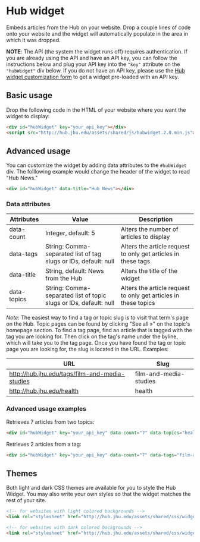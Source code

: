 # Hub widget

Embeds articles from the Hub on your website. Drop a couple lines of code onto your website and the widget will automatically populate in the area in which it was dropped.

__NOTE__: The API (the system the widget runs off) requires authentication. If you are already using the API and have an API key, you can follow the instructions below and plug your API key into the `"key"` attribute on the `"hubWidget"` div below. If you do not have an API key, please use the [Hub widget customization form](http://hub.jhu.edu/developers/widget) to get a widget pre-loaded with an API key.

## Basic usage

Drop the following code in the HTML of your website where you want the widget to display:

```html
<div id="hubWidget" key="your_api_key"></div>
<script src="http://hub.jhu.edu/assets/shared/js/hubwidget.2.0.min.js"></script>
```


## Advanced usage

You can customize the widget by adding data attributes to the `#hubWidget` div. The folllowing example would change the header of the widget to read "Hub News."

```html
<div id="hubWidget" data-title="Hub News"></div>
```

### Data attributes

| Attributes 			| Value																	| Description 														|
|-----------------------|-----------------------------------------------------------------------|-------------------------------------------------------------------|
| data-count			| Integer, default: 5 													| Alters the number of articles to display 							|
| data-tags				| String: Comma-separated list of tag slugs or IDs, default: null		| Alters the article request to only get articles in these tags 	|
| data-title			| String, default: News from the Hub									| Alters the title of the widget 									|
| data-topics			| String: Comma-separated list of topic slugs or IDs, default: null		| Alters the article request to only get articles in these topics 	|

_Note_: The easiest way to find a tag or topic slug is to visit that term's page on the Hub. Topic pages can be found by clicking "See all &raquo;" on the topic's homepage section. To find a tag page, find an article that is tagged with the tag you are looking for. Then click on the tag's name under the byline, which will take you to the tag page. Once you have found the tag or topic page you are looking for, the slug is located in the URL. Examples:

| URL														| Slug 						|
| ----------------------------------------------------------|---------------------------|
| http://hub.jhu.edu/tags/film-and-media-studies			| film-and-media-studies	|
| http://hub.jhu.edu/health									| health					|


### Advanced usage examples

Retrieves 7 articles from two topics:

```html
<div id="hubWidget" key="your_api_key" data-count="7" data-topics="health, arts-sciences"></div>
```

Retrieves 2 articles from a tag:

```html
<div id="hubWidget" key="your_api_key" data-count="7" data-tags="film-and-media-studies"></div>
```


## Themes

Both light and dark CSS themes are available for you to style the Hub Widget. You may also write your own styles so that the widget matches the rest of your site.

```html
<!-- for websites with light colored backgrounds -->
<link rel="stylesheet" href="http://hub.jhu.edu/assets/shared/css/widget-light.css" />

<!-- for websites with dark colored backgrounds -->
<link rel="stylesheet" href="http://hub.jhu.edu/assets/shared/css/widget-dark.css" />
```